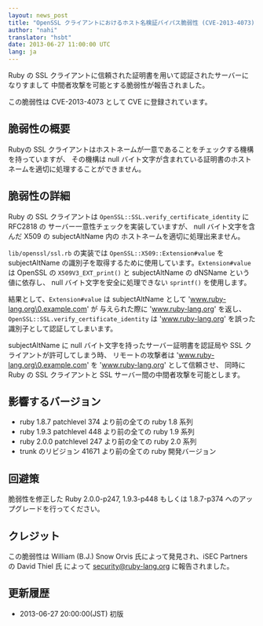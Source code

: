 ```yaml
---
layout: news_post
title: "OpenSSL クライアントにおけるホスト名検証バイパス脆弱性 (CVE-2013-4073)"
author: "nahi"
translator: "hsbt"
date: 2013-06-27 11:00:00 UTC
lang: ja
---
```


Ruby の SSL クライアントに信頼された証明書を用いて認証されたサーバーになりすまして
中間者攻撃を可能とする脆弱性が報告されました。

この脆弱性は CVE-2013-4073 として CVE に登録されています。

## 脆弱性の概要

Rubyの SSL クライアントはホストネームが一意であることをチェックする機構を持っていますが、
その機構は null バイト文字が含まれている証明書のホストネームを適切に処理することができません。

## 脆弱性の詳細

Ruby の SSL クライアントは `OpenSSL::SSL.verify_certificate_identity` に RFC2818 の
サーバー一意性チェックを実装していますが、 null バイト文字を含んだ X509 の subjectAltName 内の
ホストネームを適切に処理出来ません。

`lib/openssl/ssl.rb` の実装では `OpenSSL::X509::Extension#value` を
subjectAltName の識別子を取得するために使用しています。`Extension#value` は
OpenSSL の `X509V3_EXT_print()` と subjectAltName の dNSName という値に依存し、
null バイト文字を安全に処理できない `sprintf()` を使用します。

結果として、`Extension#value` は subjectAltName として 'www.ruby-lang.org\0.example.com' が
与えられた際に 'www.ruby-lang.org' を返し、`OpenSSL::SSL.verify_certificate_identity` は
'www.ruby-lang.org' を誤った識別子として認証してしまいます。

subjectAltName に null バイト文字を持ったサーバー証明書を認証局や SSL クライアントが許可してしまう時、
リモートの攻撃者は 'www.ruby-lang.org\0.example.com' を 'www.ruby-lang.org' として信頼させ、
同時に Ruby の SSL クライアントと SSL サーバー間の中間者攻撃を可能とします。

## 影響するバージョン

 * ruby 1.8.7 patchlevel 374 より前の全ての ruby 1.8 系列
 * ruby 1.9.3 patchlevel 448 より前の全ての ruby 1.9 系列
 * ruby 2.0.0 patchlevel 247 より前の全ての ruby 2.0 系列
 * trunk のリビジョン 41671 より前の全ての ruby 開発バージョン

## 回避策

脆弱性を修正した Ruby 2.0.0-p247, 1.9.3-p448 もしくは 1.8.7-p374 へのアップグレードを行ってください。

## クレジット

この脆弱性は William (B.J.) Snow Orvis 氏によって発見され、iSEC Partners の David Thiel 氏
によって security@ruby-lang.org に報告されました。

## 更新履歴

 * 2013-06-27 20:00:00(JST) 初版
